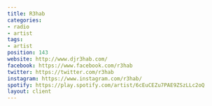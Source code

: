 ```yaml
---
title: R3hab
categories:
- radio
- artist
tags:
- artist
position: 143
website: http://www.djr3hab.com/
facebook: https://www.facebook.com/r3hab
twitter: https://twitter.com/r3hab
instagram: https://www.instagram.com/r3hab/
spotify: https://play.spotify.com/artist/6cEuCEZu7PAE9ZSzLLc2oQ
layout: client
---
```


